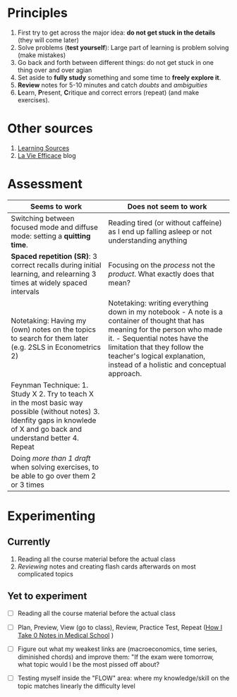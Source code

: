# Principles
1. First try to get across the major idea: **do not get stuck in the details** (they will come later)
2. Solve problems (**test yourself**): Large part of learning is problem solving (make mistakes)
3. Go back and forth between different things: do not get stuck in one thing over and over agian
4. Set aside to **fully study** something and some time to **freely explore it**.
5. **Review** notes for 5-10 minutes and catch *doubts* and *ambiguities* 
6. **L**earn, **P**resent, **C**ritique and correct errors (repeat) (and make exercises).

# Other sources
1. [Learning Sources](./learning_resources/learning_resources.md)
2. [La Vie Efficace](https://lavieefficace.wordpress.com/) blog

# Assessment 
| **Seems to work**  | **Does not seem to work** |
| --- | --- |
| Switching between focused mode and diffuse mode:  setting a **quitting time**.  | Reading tired (or without caffeine) as I end up falling asleep or not understanding anything  |
| **Spaced repetition (SR)**: 3 correct recalls during initial learning, and relearning 3 times at widely spaced intervals  | Focusing on the *process* not the *product*. What exactly does that mean?  |
| Notetaking: Having my (own) notes on the topics to search for them later (e.g. 2SLS in Econometrics 2)| Notetaking: writing everything down in my notebook - A note is a container of thought that has meaning for the person who made it. - Sequential notes have the limitation that they follow the teacher's logical explanation, instead of a holistic and conceptual approach. |
|Feynman Technique:  1. Study X 2. Try to teach X in the most basic way possible (without notes) 3. Idenfity gaps in knowlede of X and go back and understand better  4. Repeat ||
| Doing *more than 1 draft* when solving exercises, to be able to go over them 2 or 3 times||

# Experimenting
## Currently
1. Reading all the course material before the actual class
2. *Reviewing* notes and creating flash cards afterwards on most complicated topics

## Yet to experiment
- [ ] Reading all the course material before the actual class
- [ ] Plan, Preview, View (go to class), Review, Practice Test, Repeat ([How I Take 0 Notes in Medical School](https://youtu.be/CeEZJPJO474) )
- [ ] Figure out what my weakest links are (macroeconomics, time series, diminished chords) and improve them: "If the exam were tomorrow, what topic would I be the most pissed off about?
- [ ] Testing myself inside the "FLOW" area: where my knowledge/skill on the topic matches linearly the difficulty level

